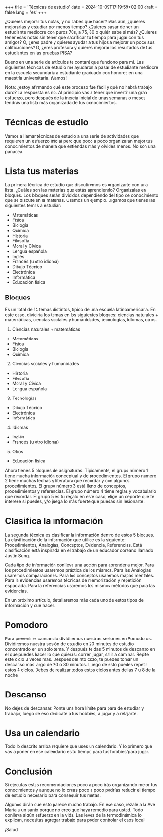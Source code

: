 +++
title = 'Técnicas de estudio'
date = 2024-10-09T17:19:59+02:00
draft = false
lang = 'es'
+++

¿Quieres mejorar tus notas, y no sabes qué hacer? Más aún, ¿quieres mejorarlas y estudiar por menos tiempo? ¿Quieres pasar de ser un estudiante mediocre con puros 70s, a 75, 80 o quién sabe si más? ¿Quieres tener esas notas sin tener que sacrificar tu tiempo para jugar con tus amigos? O, ¿eres padre y quieres ayudar a tus hijos a mejorar un poco sus calificaciones? O, ¿eres profesora y quieres mejorar los resultados de tus estudiantes en las pruebas PISA?

Bueno en una serie de artículos te contaré que funciono para mi. Las siguientes técnicas de estudio me ayudaron a pasar de estudiante mediocre en la escuela secundaria a estudiante graduado con honores en una maestría universitaria. ¡Vamos!

Nota: ¿estoy afirmando qué este proceso fue fácil y qué no habrá trabajo duro? La respuesta es no. Al principio vas a tener que invertir una gran esfuerzo, pero después de la inercia inicial de unas semanas o meses tendrás una lista más organizada de tus conocimientos.

# Técnicas de estudio
Vamos a llamar técnicas de estudio a una serie de actividades que requieren un esfuerzo inicial pero que poco a poco organizarán mejor tus conocimientos de manera que entiendas más y olvides menos. No son una panacea.

# Lista tus materias
La primera técnica de estudio que discutiremos es organizarte con una lista. ¿Cuáles son las materias que estás aprendiendo? Organizalas en bloques. Los bloques serán divididos dependiendo del tipo de conocimiento que se discute en la materias. Usemos un ejemplo. Digamos que tienes las siguientes temas a estudiar:

- Matemáticas
- Física
- Biología
- Química
- Historia
- Filosofía
- Moral y Cívica
- Lengua española 
- Inglés
- Francés (u otro idioma)
- Dibujo Técnico
- Electrónica
- Informática
- Educación física

## Bloques

Es un total de 14 temas distintos, típico de una escuela latinoamericana. En este caso, dividiría los temas en los siguientes bloques: ciencias naturales + matemáticas, ciencias sociales y humanidades, tecnologías, idiomas, otros.

1. Ciencias naturales + matemáticas
- Matemáticas
- Física
- Biología
- Química

2. Ciencias sociales y humanidades
- Historia
- Filosofía
- Moral y Cívica
- Lengua española 

3. Tecnologías
- Dibujo Técnico
- Electrónica
- Informática

4. Idiomas
- Inglés
- Francés (u otro idioma)

5. Otros
- Educación física

Ahora tienes 5 bloques de asignaturas. Típicamente, el grupo número 1 tiene mucha información conceptual y de procedimientos. El grupo número 2 tiene muchas fechas y literatura que recordar y con algunos procedimientos. El grupo número 3 está lleno de conceptos, procedimientos y referencias. El grupo número 4 tiene reglas y vocabulario que recordar. El grupo 5 es tu regalo en este caso, elige un deporte que te interese si puedes, y/o juega lo más fuerte que puedas sin lesionarte.

# Clasifica la información
La segunda técnica es clasificar la información dentro de estos 5 bloques. La clasificación de la información que utilice es la siguiente: Procedimientos, Analogías, Conceptos, Evidencia, Referencias. Está clasificación está inspirada en el trabajo de un educador coreano llamado Justin Sung.

Cada tipo de información conlleva una acción para aprenderla mejor. Para los procedimientos usaremos práctica de los mismos. Para las Analogías usaremos comparaciones. Para los conceptos usaremos mapas mentales. Para la evidencias usaremos técnicas de memorización y repetición espaciada. Para la referencias usaremos los mismos métodos que para las evidencias.

En un próximo artículo, detallaremos más cada uno de estos tipos de información y que hacer.

# Pomodoro
Para prevenir el cansancio dividiremos nuestras sesiones en Pomodoros. Dividiremos nuestra sesión de estudio en 20 minutos de estudio concentrado en un solo tema. Y después te das 5 minutos de descanso en el que puedes hacer lo que quieras: correr, jugar, salir a caminar. Repite este ciclo 3 veces más. Después del 4to ciclo, te puedes tomar un descanso más largo de 20 o 30 minutos. Luego de esto puedes repetir estos 4 ciclos. Debes de realizar todos estos ciclos antes de las 7 u 8 de la noche. 

# Descanso
No dejes de descansar. Ponte una hora límite para para de estudiar y trabajar, luego de eso dedicate a tus hobbies, a jugar y a relajarte.

# Usa un calendario
Todo lo descrito arriba requiere que uses un calendario. Y lo primero que vas a poner en ese calendario es tu tiempo para tus hobbies/para jugar.

# Conclusión
Si ejecutas estas recomendaciones poco a poco irás organizando mejor tus conocimientos y aunque no lo creas poco a poco podrías reducir el tiempo de estudio necesario para conseguir tus metas.

Algunos dirán que esto parece mucho trabajo. En ese caso, rezale a la Ave María a un santo porque no creo que haya remedio para usted. Todo conlleva algún esfuerzo en la vida. Las leyes de la termodinámica lo explican, necesitas agregar trabajo para poder controlar el caos local.

¡Salud!
